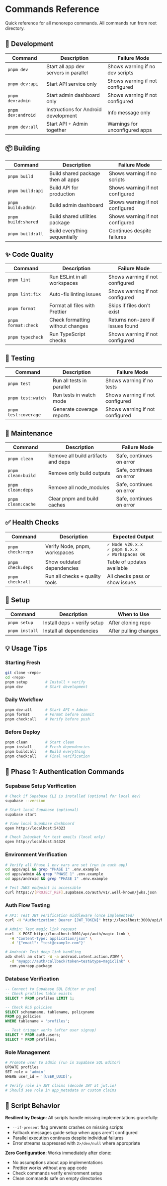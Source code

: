 # Commands Reference

Quick reference for all monorepo commands. All commands run from root directory.

## 🚀 Development

| Command            | Description                           | Failure Mode                    |
| ------------------ | ------------------------------------- | ------------------------------- |
| `pnpm dev`         | Start all app dev servers in parallel | Shows warning if no dev scripts |
| `pnpm dev:api`     | Start API service only                | Shows warning if not configured |
| `pnpm dev:admin`   | Start admin dashboard only            | Shows warning if not configured |
| `pnpm dev:android` | Instructions for Android development  | Info message only               |
| `pnpm dev:all`     | Start API + Admin together            | Warnings for unconfigured apps  |

## 📦 Building

| Command             | Description                        | Failure Mode                    |
| ------------------- | ---------------------------------- | ------------------------------- |
| `pnpm build`        | Build shared package then all apps | Shows warning if no scripts     |
| `pnpm build:api`    | Build API for production           | Shows warning if not configured |
| `pnpm build:admin`  | Build admin dashboard              | Shows warning if not configured |
| `pnpm build:shared` | Build shared utilities package     | Shows warning if not configured |
| `pnpm build:all`    | Build everything sequentially      | Continues despite failures      |

## ✨ Code Quality

| Command             | Description                      | Failure Mode                     |
| ------------------- | -------------------------------- | -------------------------------- |
| `pnpm lint`         | Run ESLint in all workspaces     | Shows warning if not configured  |
| `pnpm lint:fix`     | Auto-fix linting issues          | Shows warning if not configured  |
| `pnpm format`       | Format all files with Prettier   | Skips if files don't exist       |
| `pnpm format:check` | Check formatting without changes | Returns non-zero if issues found |
| `pnpm typecheck`    | Run TypeScript checks            | Shows warning if not configured  |

## 🧪 Testing

| Command              | Description               | Failure Mode                    |
| -------------------- | ------------------------- | ------------------------------- |
| `pnpm test`          | Run all tests in parallel | Shows warning if no tests       |
| `pnpm test:watch`    | Run tests in watch mode   | Shows warning if not configured |
| `pnpm test:coverage` | Generate coverage reports | Shows warning if not configured |

## 🧹 Maintenance

| Command            | Description                         | Failure Mode             |
| ------------------ | ----------------------------------- | ------------------------ |
| `pnpm clean`       | Remove all build artifacts and deps | Safe, continues on error |
| `pnpm clean:build` | Remove only build outputs           | Safe, continues on error |
| `pnpm clean:deps`  | Remove all node_modules             | Safe, continues on error |
| `pnpm clean:cache` | Clear pnpm and build caches         | Safe, continues on error |

## ✅ Health Checks

| Command           | Description                    | Expected Output                                         |
| ----------------- | ------------------------------ | ------------------------------------------------------- |
| `pnpm check:repo` | Verify Node, pnpm, workspaces  | `✓ Node v20.x.x`<br>`✓ pnpm 8.x.x`<br>`✓ Workspaces OK` |
| `pnpm check:deps` | Show outdated dependencies     | Table of updates available                              |
| `pnpm check:all`  | Run all checks + quality tools | All checks pass or show issues                          |

## 🔧 Setup

| Command        | Description                 | When to Use           |
| -------------- | --------------------------- | --------------------- |
| `pnpm setup`   | Install deps + verify setup | After cloning repo    |
| `pnpm install` | Install all dependencies    | After pulling changes |

## 💡 Usage Tips

### Starting Fresh

```bash
git clone <repo>
cd <repo>
pnpm setup        # Install + verify
pnpm dev          # Start development
```

### Daily Workflow

```bash
pnpm dev:all      # Start API + Admin
pnpm format       # Format before commit
pnpm check:all    # Verify before push
```

### Before Deploy

```bash
pnpm clean        # Start clean
pnpm install      # Fresh dependencies
pnpm build:all    # Build everything
pnpm check:all    # Final verification
```

## 🔐 Phase 1: Authentication Commands

### Supabase Setup Verification

```bash
# Check if Supabase CLI is installed (optional for local dev)
supabase --version

# Start local Supabase (optional)
supabase start

# View local Supabase dashboard
open http://localhost:54323

# Check Inbucket for test emails (local only)
open http://localhost:54324
```

### Environment Verification

```bash
# Verify all Phase 1 env vars are set (run in each app)
cd apps/api && grep "PHASE 1" .env.example
cd apps/admin && grep "PHASE 1" .env.example
cd apps/android && grep "PHASE 1" .env.example

# Test JWKS endpoint is accessible
curl https://[PROJECT_REF].supabase.co/auth/v1/.well-known/jwks.json
```

### Auth Flow Testing

```bash
# API: Test JWT verification middleware (once implemented)
curl -H "Authorization: Bearer [JWT_TOKEN]" http://localhost:3000/api/health

# Admin: Test magic link request
curl -X POST http://localhost:3001/api/auth/magic-link \
  -H "Content-Type: application/json" \
  -d '{"email": "test@example.com"}'

# Android: Test deep link handling
adb shell am start -W -a android.intent.action.VIEW \
  -d "myapp://auth/callback?token=test&type=magiclink" \
  com.yourapp.package
```

### Database Verification

```sql
-- Connect to Supabase SQL Editor or psql
-- Check profiles table exists
SELECT * FROM profiles LIMIT 1;

-- Check RLS policies
SELECT schemaname, tablename, policyname 
FROM pg_policies 
WHERE tablename = 'profiles';

-- Test trigger works (after user signup)
SELECT * FROM auth.users;
SELECT * FROM profiles;
```

### Role Management

```bash
# Promote user to admin (run in Supabase SQL Editor)
UPDATE profiles 
SET role = 'admin' 
WHERE user_id = '[USER_UUID]';

# Verify role in JWT claims (decode JWT at jwt.io)
# Should see role in app_metadata or custom claims
```

## 🎯 Script Behavior

**Resilient by Design**: All scripts handle missing implementations gracefully:

- `--if-present` flag prevents crashes on missing scripts
- Fallback messages guide setup when apps aren't configured
- Parallel execution continues despite individual failures
- Error streams suppressed with `2>/dev/null` where appropriate

**Zero Configuration**: Works immediately after clone:

- No assumptions about app implementations
- Prettier works without any app code
- Check commands verify environment setup
- Clean commands safe on empty directories
